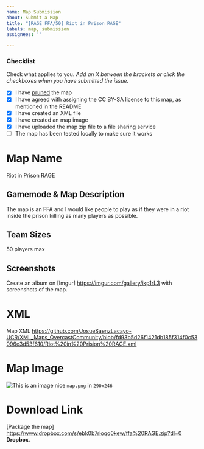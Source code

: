 ```yaml
---
name: Map Submission
about: Submit a Map
title: "[RAGE FFA/50] Riot in Prison RAGE"
labels: map, submission
assignees: ''

---
```


### Checklist
Check what applies to you. *Add an X between the brackets or click the checkboxes when you have submitted the issue.*
- [x] I have [pruned](https://pgm.dev/docs/guides/packaging/pruning-chunks) the map
- [x] I have agreed with assigning the CC BY-SA license to this map, as mentioned in the README
- [x] I have created an XML file
- [x] I have created an map image
- [x] I have uploaded the map zip file to a file sharing service
- [ ] The map has been tested locally to make sure it works

# Map Name
Riot in Prison RAGE

## Gamemode & Map Description  
The map is an FFA and I would like people to play as if they were in a riot inside the prison killing as many players as possible.

## Team Sizes
50 players max

## Screenshots
Create an album on [Imgur] https://imgur.com/gallery/ikp1rL3 with screenshots of the map. 

# XML
Map XML https://github.com/JosueSaenzLacayo-UCR/XML_Maps_OvercastCommunity/blob/fd93b5d26f1421db185f314f0c53096e3d53f610/Riot%20in%20Prision%20RAGE.xml

# Map Image
![This is an image](https://lh3.googleusercontent.com/DTH4ZFQVrDGbOa0jApOQeydgRhJsQkVq2jOG171kaqP9zuRuG2LpoSwYBveM-fdWMLmd0ac=s35) nice `map.png` in `290x246`

# Download Link
[Package the map] https://www.dropbox.com/s/ebk0b7rloqq0kew/ffa%20RAGE.zip?dl=0  **Dropbox**.
